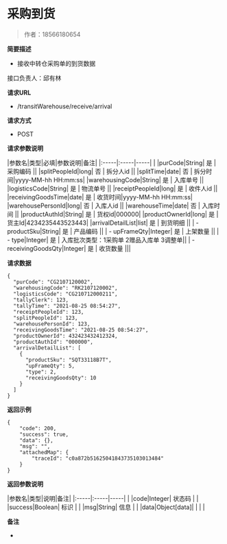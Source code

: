 # 采购到货

> 作者：18566180654

**简要描述**

- 接收中转仓采购单的到货数据

接口负责人：邱有林

**请求URL**
- /transitWarehouse/receive/arrival


**请求方式**
- POST

**请求参数说明**

|参数名|类型|必填|参数说明|备注|
|:-----|:-----|-----| |
|purCode|String| 是 | 采购编码 ||
|splitPeopleId|long| 否 | 拆分人id ||
|splitTime|date| 否 | 拆分时间|yyyy-MM-hh HH:mm:ss|
|warehousingCode|String| 是 | 入库单号 ||
|logisticsCode|String| 是 | 物流单号 ||
|receiptPeopleId|long| 是 | 收件人id ||
|receivingGoodsTime|date| 是 | 收货时间|yyyy-MM-hh HH:mm:ss|
|warehousePersonId|long| 否 | 入库人id ||
|warehouseTime|date| 否 | 入库时间 ||
|productAuthId|String| 是 | 货权id|000000|
|productOwnerId|long| 是 | 货主Id|4234235443523443|
|arrivalDetailList|list| 是 | 到货明细 ||
| - productSku|String| 是 | 产品编码 ||
| - upFrameQty|Integer| 是 | 上架数量 ||
| - type|Integer| 是 |  入库批次类型：1采购单 2赠品入库单 3调整单||
| - receivingGoodsQty|Integer| 是 | 收货数量 |||


**请求数据**
```
{
  "purCode": "CG2107120002",
  "warehousingCode": "RK2107120002",
  "logisticsCode": "CG210712000211",
  "tallyClerk": 123,
  "tallyTime": "2021-08-25 08:54:27",
  "receiptPeopleId": 123,
  "splitPeopleId": 123,
  "warehousePersonId": 123,
  "receivingGoodsTime": "2021-08-25 08:54:27",
  "productOwnerId": 432423432412324,
  "productAuthId": "000000",
  "arrivalDetailList": [
    {
      "productSku": "SQT33118B7T",
      "upFrameQty": 5,
	  "type": 2,
      "receivingGoodsQty": 10
    }
  ]
}
```


**返回示例**

```
{
    "code": 200,
    "success": true,
    "data": {},
    "msg": "",
    "attachedMap": {
        "traceId": "c0a872b51625041843735103013484"
    }
}
```

**返回参数说明**

|参数名|类型|说明|备注|
|:-----|:-----|-----| |
|code|Integer| 状态码 |  |
|success|Boolean| 标识 |  |
|msg|String| 信息 |  |
|data|Object[data]| | | |

 **备注**

-